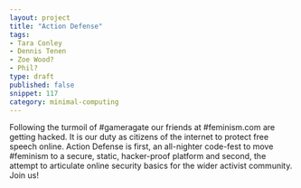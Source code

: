 ```yaml
---
layout: project
title: "Action Defense"
tags:
- Tara Conley
- Dennis Tenen
- Zoe Wood?
- Phil?
type: draft
published: false
snippet: 117
category: minimal-computing
---
```


Following the turmoil of \#gameragate our friends at \#feminism.com are getting hacked. It is our duty as citizens of the internet to protect free speech online. Action Defense is first, an all-nighter code-fest to move #feminism to a secure, static, hacker-proof platform and second, the attempt to articulate online security basics for the wider activist community. Join us!
